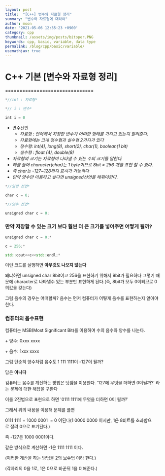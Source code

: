 ```yaml
---
layout: post
title:  "[C++] 변수와 자료형 정리"
summary: "변수와 자료형에 대하여"
author: moon
date: '2021-05-06 12:35:23 +0900'
category: cpp
thumbnail: /assets/img/posts/bitoper.PNG
keywords: cpp, basic, variable, data type
permalink: /blog/cpp/basic/variable/
usemathjax: true
---
```


 # C++ 기본 [변수와 자료형 정리]
===============================
```cpp
*//int : 자료형*

*// i : 변수*

int i = 0
```

- 변수선언
    - *자료형 : 언어에서 지정한 변수가 어떠한 형태를 가지고 있는지 알려준다.*
    - *자료형에는 크게 정수형과 실수형 2가지가 있다*
    - *정수형: int(4), long(8), short(2), char(1), boolean(1 bit)*
    - *실수형 : float (4), double(8)*
- *자료형의 크기는 자료형이 나타낼 수 있는 수의 크기를 말한다.*
- *예를 들어 character(char)는 1 byte이므로 8bit = 256 개를 표현 할 수 있다.*
- *즉 char는 -127~128까지 표시가 가능하다*
- *만약 양수만 이용하고 싶다면 unsigned선언을 해줘야한다.*

```cpp
*//일반 선언*

char c = 0;

*//양수 선언*

unsigned char c = 0;
```

### 만약 저장할 수 있는 크기 보다 훨씬 더 큰 크기를 넣어주면 어떻게 될까?

```cpp
unsigned char c = 0;*

c = 256;*

std::cout<<c<<std::endl;*
```

이런 코드를 실행하면 ****아무것도 나오지 않는다****

왜냐하면 unsigned char 8bit이고 256을 표현하기 위해서 9bit가 필요하다 그렇기 때문에 character로 나타낼수 있는 부분만 표현하게 된다.(즉, 8bit가 모두 0이되므로 0의값을 갖는다)

그럼 음수의 경우는 어떠할까? 음수는 먼저 컴퓨터가 어떻게 음수를 표현하는지 알아야한다.

### 컴퓨터의 음수표현

컴퓨터는 MSB(Most Significant Bit)를 이용하여 수의 음수와 양수를 나눈다.

+ 양수: 0xxx xxxx

+ 음수: 1xxx xxxx

그럼 단순히 양수처럼 음수도 1 111 1111이 -127이 될까?

답은 **아니다**

컴퓨터는 음수를 계산하는 방법은 덧셈을 이용한다. '127에 무엇을 더하면 0이될까?' 라는 문제에 대한 해답을 구한다

이를 2진법으로 표현으로 하면 '0111 1111에 무엇을 더하면 0이 될까?'

그래서 위의 내용을 이용해 문제를 풀면

0111 1111 + 1000 0001  = 0 이된다(1 0000 0000 이지만, 1은 8비트를 초과함으로 잘려 0으로 표기된다.)

즉 -127은 1000 0001이다.

같은 방식으로 계산하면 -1은 1111 1111 이다.

(이러한 계산을 하는 방법을 2의 보수법 이라 한다.)

(각자리의 0을 1로, 1은 0으로 바꾼뒤 1을 더해준다.)